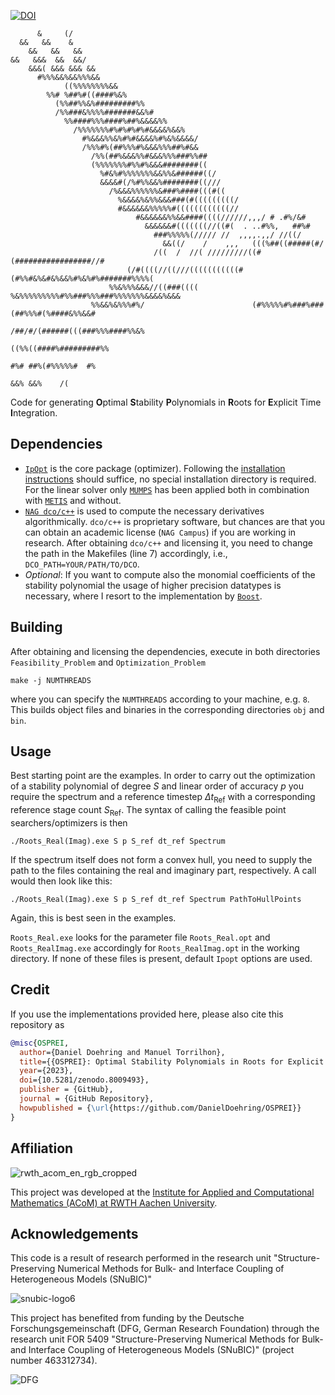[![DOI](https://zenodo.org/badge/638126735.svg)](https://zenodo.org/badge/latestdoi/638126735)

```
      &     (/
  &&   &&    &
    &&   &&   &&
&&   &&&  &&  &&/
    &&&( &&& &&& &&
      #%%%&&%&&%%%&&
            ((%%%%%%%%&&
        %%# %##%#((####%&%
          (%%##%%&%#########%%
          /%%###&%%%%#######&&%#
            %%####%%%####%##%&&&&%%
              /%%%%%%%#%#%#%#%#&&&&%&&%
                #%&&&%%&%#%#&&&&%#%&%&&&&/
                /%%%#%(##%%%#%&&&%%%##%#&&
                  /%%(##%&&&%%#&&&%%%###%%##
                  (%%%%%%%#%%#%&&&########((
                    %#&%#%%%%%%%&&%%&######((/
                    &&&&#(/%#%%&&%########((///
                      /%&&&%%%%%%&###%####(((#((
                        %&&&&%&%%&&&###(#(((((((((/
                        #&&&&&&%%%%%#((((((((((((//
                            #&&&&&&%%&&####((((//////,,,/ # .#%/&#
                              &&&&&&#(((((((//((#(  . ..#%%,   ##%#
                                ###%%%%%(///// //  ,,,,.,,/ //((/
                                  &&((/    /    ,,,   (((%##((#####(#/
                                /((  /  //( /////////((#(#################//#
                          (/#((((//((///(((((((((((#(#%%#&%&#&%&&%#%&%#%#######%%%%(
                      %%&%%%&&&//((###((((      %&%%%%%%%%%#%%###%%%###%%%%%%%&&&&%&&&
                  %%&&%&%%%#%/                        (#%%%%%#%###%###(##%%%#(%####&%%&&#
                                                            /##/#/(######(((###%%%####%%&%
                                                                        ((%%((####%#########%%
                                                                              #%# ##%(#%%%%%#  #%
                                                                                      &&% &&%    /(
```

Code for generating **O**ptimal **S**tability **P**olynomials in **R**oots for **E**xplicit Time **I**ntegration.

## Dependencies

* [`IpOpt`](https://github.com/coin-or/Ipopt) is the core package (optimizer). Following the [installation instructions](https://coin-or.github.io/Ipopt/INSTALL.html) should suffice, no special installation directory is required.
For the linear solver only [`MUMPS`](https://github.com/coin-or-tools/ThirdParty-Mumps) has been applied both in combination with [`METIS`](https://github.com/KarypisLab/METIS) and without.
* [`NAG dco/c++`](https://www.nag.com/content/downloads-dco-c-versions) is used to compute the necessary derivatives algorithmically. `dco/c++` is proprietary software, but chances are that you can obtain an academic license (`NAG Campus`) if you are working in research.
After obtaining `dco/c++` and licensing it, you need to change the path in the Makefiles (line 7) accordingly, i.e., `DCO_PATH=YOUR/PATH/TO/DCO`.
* _Optional_: If you want to compute also the monomial coefficients of the stability polynomial the usage of higher precision datatypes is necessary, where I resort to the implementation by [`Boost`](https://github.com/boostorg/multiprecision).

## Building
After obtaining and licensing the dependencies, execute in both directories `Feasibility_Problem` and `Optimization_Problem` 
```
make -j NUMTHREADS
```
where you can specify the `NUMTHREADS` according to your machine, e.g. `8`.
This builds object files and binaries in the corresponding directories `obj` and `bin`.

## Usage

Best starting point are the examples.
In order to carry out the optimization of a stability polynomial of degree $S$ and linear order of accuracy $p$ you require the spectrum and a reference timestep $\Delta t_\text{Ref}$ with a corresponding reference stage count $S_\text{Ref}$.
The syntax of calling the feasible point searchers/optimizers is then 
```
./Roots_Real(Imag).exe S p S_ref dt_ref Spectrum
```
If the spectrum itself does not form a convex hull, you need to supply the path to the files containing the real and imaginary part, respectively.
A call would then look like this:
```
./Roots_Real(Imag).exe S p S_ref dt_ref Spectrum PathToHullPoints
```
Again, this is best seen in the examples.

`Roots_Real.exe` looks for the parameter file `Roots_Real.opt` and `Roots_RealImag.exe` accordingly for `Roots_RealImag.opt` in the working directory.
If none of these files is present, default `Ipopt` options are used.

## Credit

If you use the implementations provided here, please also cite this repository as
```bibtex
@misc{OSPREI,
  author={Daniel Doehring and Manuel Torrilhon},
  title={{OSPREI}: Optimal Stability Polynomials in Roots for Explicit Time Integration},
  year={2023},
  doi={10.5281/zenodo.8009493},
  publisher = {GitHub},
  journal = {GitHub Repository},
  howpublished = {\url{https://github.com/DanielDoehring/OSPREI}}
}
```

## Affiliation
![rwth_acom_en_rgb_cropped](https://github.com/DanielDoehring/OSPREI/assets/75639095/8de4aa2f-e2b6-463f-b2ce-a2652e546710)

This project was developed at the [Institute for Applied and Computational Mathematics (ACoM) at RWTH Aachen University](https://www.acom.rwth-aachen.de/).

## Acknowledgements

This code is a result of research performed in the research unit "Structure-Preserving Numerical Methods for Bulk- and
Interface Coupling of Heterogeneous Models (SNuBIC)"

![snubic-logo6](https://github.com/DanielDoehring/OSPREI/assets/75639095/a88000ca-d43c-4ac2-94d8-a0636fc7f32c)

This project has benefited from funding by the Deutsche Forschungsgemeinschaft (DFG, German Research Foundation)
through the research unit FOR 5409 "Structure-Preserving Numerical Methods for Bulk- and
Interface Coupling of Heterogeneous Models (SNuBIC)" (project number 463312734).

![DFG](https://github.com/DanielDoehring/OSPREI/assets/75639095/a0ebb057-a0c5-4dc9-96df-03ac74894d2a)

